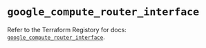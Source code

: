 # `google_compute_router_interface`

Refer to the Terraform Registory for docs: [`google_compute_router_interface`](https://registry.terraform.io/providers/hashicorp/google/5.4.0/docs/resources/compute_router_interface).
